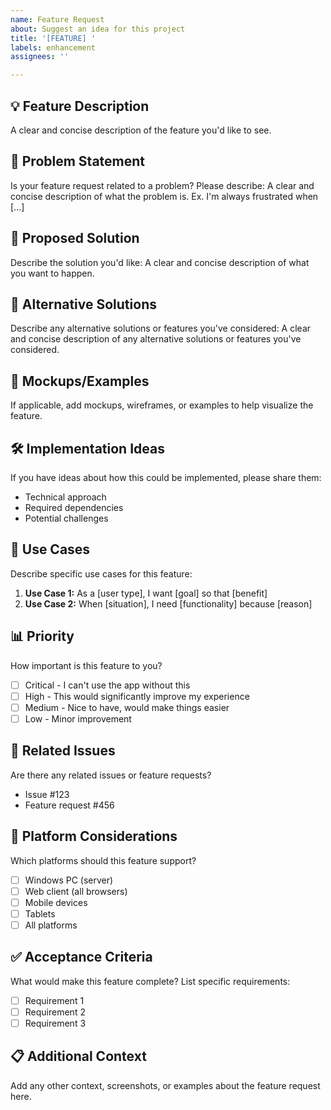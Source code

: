 ```yaml
---
name: Feature Request
about: Suggest an idea for this project
title: '[FEATURE] '
labels: enhancement
assignees: ''

---
```


## 💡 Feature Description
A clear and concise description of the feature you'd like to see.

## 🎯 Problem Statement
Is your feature request related to a problem? Please describe:
A clear and concise description of what the problem is. Ex. I'm always frustrated when [...]

## 💭 Proposed Solution
Describe the solution you'd like:
A clear and concise description of what you want to happen.

## 🔄 Alternative Solutions
Describe any alternative solutions or features you've considered:
A clear and concise description of any alternative solutions or features you've considered.

## 🎨 Mockups/Examples
If applicable, add mockups, wireframes, or examples to help visualize the feature.

## 🛠️ Implementation Ideas
If you have ideas about how this could be implemented, please share them:
- Technical approach
- Required dependencies
- Potential challenges

## 🎯 Use Cases
Describe specific use cases for this feature:
1. **Use Case 1:** As a [user type], I want [goal] so that [benefit]
2. **Use Case 2:** When [situation], I need [functionality] because [reason]

## 📊 Priority
How important is this feature to you?
- [ ] Critical - I can't use the app without this
- [ ] High - This would significantly improve my experience
- [ ] Medium - Nice to have, would make things easier
- [ ] Low - Minor improvement

## 🔗 Related Issues
Are there any related issues or feature requests?
- Issue #123
- Feature request #456

## 📱 Platform Considerations
Which platforms should this feature support?
- [ ] Windows PC (server)
- [ ] Web client (all browsers)
- [ ] Mobile devices
- [ ] Tablets
- [ ] All platforms

## ✅ Acceptance Criteria
What would make this feature complete? List specific requirements:
- [ ] Requirement 1
- [ ] Requirement 2
- [ ] Requirement 3

## 📋 Additional Context
Add any other context, screenshots, or examples about the feature request here.